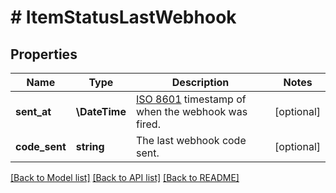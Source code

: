 # # ItemStatusLastWebhook

## Properties

Name | Type | Description | Notes
------------ | ------------- | ------------- | -------------
**sent_at** | **\DateTime** | [ISO 8601](https://wikipedia.org/wiki/ISO_8601) timestamp of when the webhook was fired. | [optional]
**code_sent** | **string** | The last webhook code sent. | [optional]

[[Back to Model list]](../../README.md#models) [[Back to API list]](../../README.md#endpoints) [[Back to README]](../../README.md)

